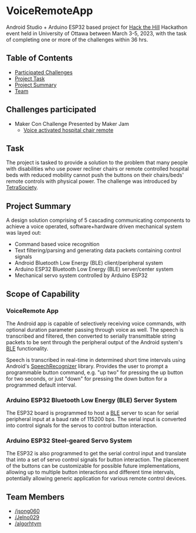 # VoiceRemoteApp 

Android Studio + Arduino ESP32 based project for [Hack the Hill](https://tracker.hackthehill.com/resources) Hackathon event held in University of Ottawa between March 3-5, 2023, with the task of completing one or more of the challenges within 36 hrs. 

## Table of Contents
- [Participated Challenges](#challenges)
- [Project Task](#task)
- [Project Summary](#summary)
- [Team](#team)


## Challenges participated <a name = "challenges"></a>
- Maker Con Challenge Presented by Maker Jam
  - [Voice activated hospital chair remote](https://makerepo.com/project_proposals/350.makercon-voice-activated-chair-remote)

## Task <a name = "task"></a>

The project is tasked to provide a solution to the problem that many people with disabilities who use power recliner chairs or remote controlled hospital beds with reduced mobility cannot push the buttons on their chairs/beds' remote controls with physical power. The challenge was introduced by [TetraSociety](https://makerepo.com/project_proposals/350.makercon-voice-activated-chair-remote).


## Project Summary <a name = "summary"></a>

A design solution comprising of 5 cascading communicating components to achieve a voice operated, software+hardware driven mechanical system was layed out:

- Command based voice recognition
- Text filtering/parsing and generating data packets containing control signals 
- Android Bluetooth Low Energy (BLE) client/peripheral system 
- Arduino ESP32 Bluetooth Low Energy (BLE) server/center system
- Mechanical servo system controlled by Arduino ESP32 

## Scope of Capability

### VoiceRemote App

The Android app is capable of selectively receiving voice commands, with optional duration parameter passing through voice as well. The speech is transcribed and filtered, then converted to serially transmittable string packets to be sent through the peripheral output of the Android system's [BLE](https://developer.android.com/guide/topics/connectivity/bluetooth/ble-overview) functionality. 

Speech is transcribed in real-time in determined short time intervals using Android's [SpeechRecognizer](https://developer.android.com/reference/android/speech/SpeechRecognizer) library. Provides the user to prompt a programmable button command, e.g. "up two" for pressing the up button for two seconds, or just "down" for pressing the down button for a programmed default interval. 

### Arduino ESP32 Bluetooth Low Energy (BLE) Server System

The ESP32 board is programmed to host a [BLE](https://docs.espressif.com/projects/esp-idf/en/latest/esp32/api-reference/bluetooth/index.html) server to scan for serial peripheral input at a baud rate of 115200 bps. The serial input is converted into control signals for the servos to control button interaction. 

### Arduino ESP32 Steel-geared Servo System

The ESP32 is also programmed to get the serial control input and translate that into a set of servo control signals for button interaction. The placement of the buttons can be customizable for possible future implementations, allowing up to multiple button interactions and different time intervals, potentially allowing generic application for various remote control devices. 



## Team Members <a name = "team"></a>
- [/jsong060](https://github.com/jsong060) 
- [/Jelno029](https://github.com/Jelno029)
- [/algorhtym](https://github.com/algorhtym)





